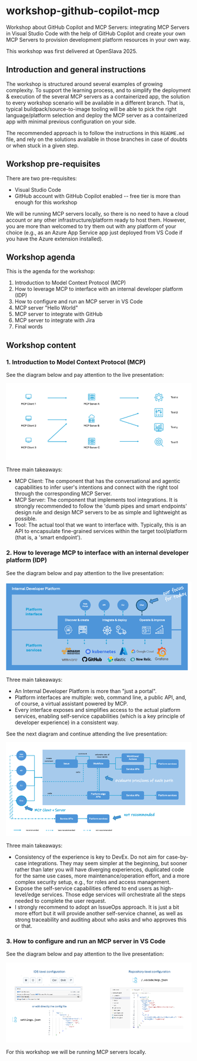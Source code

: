 # workshop-github-copilot-mcp

Workshop about GitHub Copilot and MCP Servers: integrating MCP Servers in Visual Studio Code with the help of GitHub Copilot and create your own MCP Servers to provision development platform resources in your own way.

This workshop was first delivered at OpenSlava 2025.

## Introduction and general instructions

The workshop is structured around several examples of growing complexity. To support the learning process, and to simplify the deployment & execution of the several MCP servers as a containerized app, the solution to every workshop scenario will be available in a different branch. That is, typical buildpack/source-to-image tooling will be able to pick the right language/platform selection and deploy the MCP server as a containerized app with minimal previous configuration on your side.

The recommended approach is to follow the instructions in this ```README.md``` file, and rely on the solutions available in those branches in case of doubts or when stuck in a given step.

## Workshop pre-requisites

There are two pre-requisites:

- Visual Studio Code
- GitHub account with GitHub Copilot enabled -- free tier is more than enough for this workshop

We will be running MCP servers locally, so there is no need to have a cloud account or any other infrastructure/platform ready to host them. However, you are more than welcomed to try them out with any platform of your choice (e.g., as an Azure App Service app just deployed from VS Code if you have the Azure extension installed).

## Workshop agenda

This is the agenda for the workshop:

1. Introduction to Model Context Protocol (MCP)
2. How to leverage MCP to interface with an internal developer platform (IDP)
3. How to configure and run an MCP server in VS Code
4. MCP server "Hello World"
5. MCP server to integrate with GitHub
6. MCP server to integrate with Jira
7. Final words

## Workshop content

### 1. Introduction to Model Context Protocol (MCP)

See the diagram below and pay attention to the live presentation:

![Model Context Protocol simple architecture diagram](images/mcp-diagram.png)

Three main takeaways:

- MCP Client: The component that has the conversational and agentic capabilities to infer user's intentions and connect with the right tool through the corresponding MCP Server.
- MCP Server: The component that implements tool integrations. It is strongly recommended to follow the 'dumb pipes and smart endpoints' design rule and design MCP servers to be as simple and lightweight as possible.
- Tool: The actual tool that we want to interface with. Typically, this is an API to encapsulate fine-grained services within the target tool/platform (that is, a 'smart endpoint').

### 2. How to leverage MCP to interface with an internal developer platform (IDP)

See the diagram below and pay attention to the live presentation:

![Internal Developer Platform simple architecture diagram](images/idp-diagram.png)

Three main takeaways:

- An Internal Developer Platform is more than "just a portal".
- Platform interfaces are multiple: web, command line, a public API, and, of course, a virtual assistant powered by MCP.
- Every interface exposes and simplifies access to the actual platform services, enabling self-service capabilities (which is a key principle of developer experience) in a consistent way.

See the next diagram and continue attending the live presentation:

![MCP and IDP simple architecture diagram](images/mcp-and-idp.png)

Three main takeaways:

- Consistency of the experience is key to DevEx. Do not aim for case-by-case integrations. They may seem simpler at the beginning, but sooner rather than later you will have diverging experiences, duplicated code for the same use cases, more maintenance/operation effort, and a more complex security setup, e.g., for roles and access management.
- Expose the self-service capabilities offered to end users as high-level/edge services. Those edge services will orchestrate all the steps needed to complete the user request.
- I strongly recommend to adopt an IssueOps approach. It is just a bit more effort but it will provide another self-service channel, as well as strong traceability and auditing about who asks and who approves this or that.

### 3. How to configure and run an MCP server in VS Code

See the diagram below and pay attention to the live presentation:

![MCP in Visual Studio Code](images/mcp-and-vscode.png)

For this workshop we will be running MCP servers locally.

